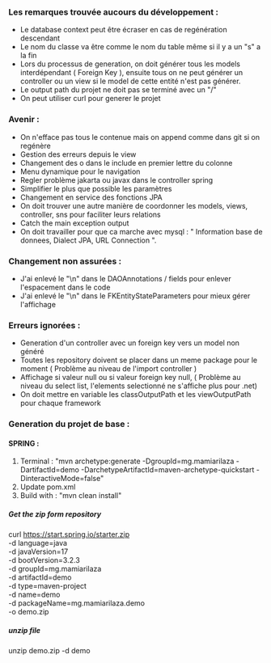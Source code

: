 ### Les remarques trouvée aucours du développement :
- Le database context peut être écraser en cas de regénération descendant
- Le nom du classe va être comme le nom du table même si il y a un "s" a la fin
- Lors du processus de generation, on doit générer tous les models interdépendant ( Foreign Key ), ensuite tous on ne peut générer un controller ou un view si le model de cette entité n'est pas générer.
- Le output path du projet ne doit pas se terminé avec un "/"
- On peut utiliser curl pour generer le projet 

### Avenir :
- On n'efface pas tous le contenue mais on append comme dans git si on regénère
- Gestion des erreurs depuis le view
- Changement des o dans le include en premier lettre du colonne
- Menu dynamique pour le navigation
- Regler problème jakarta ou javax dans le controller spring
- Simplifier le plus que possible les paramètres
- Changement en service des fonctions JPA
- On doit trouver une autre manière de coordonner les models, views, controller, sns pour faciliter leurs relations
- Catch the main exception output 
- On doit travailler pour que ca marche avec mysql : " Information base de donnees, Dialect JPA, URL Connection ".

### Changement non assurées :
- J'ai enlevé le "\n" dans le DAOAnnotations / fields pour enlever l'espacement dans le code
- J'ai enlevé le "\n" dans le FKEntityStateParameters pour mieux gérer l'affichage

### Erreurs ignorées :
- Generation d'un controller avec un foreign key vers un model non généré
- Toutes les repository doivent se placer dans un meme package pour le moment ( Problème au niveau de l'import controller )
- Affichage si valeur null ou si valeur foreign key null, ( Problème au niveau du select list, l'elements selectionné ne s'affiche plus pour .net)
- On doit mettre en variable les classOutputPath et les viewOutputPath pour chaque framework

### Generation du projet de base :
#### SPRING :
1. Terminal : "mvn archetype:generate -DgroupId=mg.mamiarilaza -DartifactId=demo -DarchetypeArtifactId=maven-archetype-quickstart -DinteractiveMode=false"
2. Update pom.xml
3. Build with : "mvn clean install"

##### Get the zip form repository
curl https://start.spring.io/starter.zip \
  -d language=java \
  -d javaVersion=17 \
  -d bootVersion=3.2.3 \
  -d groupId=mg.mamiarilaza \
  -d artifactId=demo \
  -d type=maven-project \
  -d name=demo \
  -d packageName=mg.mamiarilaza.demo \
  -o demo.zip

##### unzip file 
unzip demo.zip -d demo
